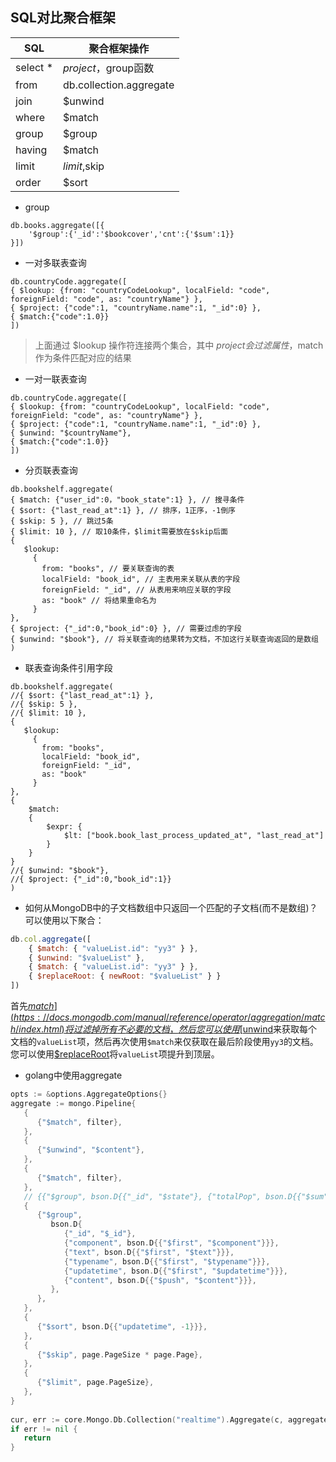 ## SQL对比聚合框架

| SQL      | 聚合框架操作            |
| -------- | ----------------------- |
| select * | $project，$group函数    |
| from     | db.collection.aggregate |
| join     | $unwind                 |
| where    | $match                  |
| group    | $group                  |
| having   | $match                  |
| limit    | $limit,$skip            |
| order    | $sort                   |



- group

```
db.books.aggregate([{
	'$group':{'_id':'$bookcover','cnt':{'$sum':1}}
}])
```

- 一对多联表查询

```
db.countryCode.aggregate([
{ $lookup: {from: "countryCodeLookup", localField: "code", foreignField: "code", as: "countryName"} },
{ $project: {"code":1, "countryName.name":1, "_id":0} },
{ $match:{"code":1.0}}
])
```

> 上面通过 $lookup 操作符连接两个集合，其中 $project 会过滤属性，$match 作为条件匹配对应的结果

- 一对一联表查询

```
db.countryCode.aggregate([
{ $lookup: {from: "countryCodeLookup", localField: "code", foreignField: "code", as: "countryName"} },
{ $project: {"code":1, "countryName.name":1, "_id":0} },
{ $unwind: "$countryName"},
{ $match:{"code":1.0}}
])
```

- 分页联表查询

```
db.bookshelf.aggregate(
{ $match: {"user_id":0，"book_state":1} }, // 搜寻条件
{ $sort: {"last_read_at":1} }, // 排序，1正序，-1倒序
{ $skip: 5 }, // 跳过5条
{ $limit: 10 }, // 取10条件，$limit需要放在$skip后面
{
   $lookup:
     {
       from: "books", // 要关联查询的表
       localField: "book_id", // 主表用来关联从表的字段
       foreignField: "_id", // 从表用来响应关联的字段
       as: "book" // 将结果重命名为
     }
},
{ $project: {"_id":0,"book_id":0} }, // 需要过虑的字段
{ $unwind: "$book"}, // 将关联查询的结果转为文档，不加这行关联查询返回的是数组
)
```

- 联表查询条件引用字段

```
db.bookshelf.aggregate(
//{ $sort: {"last_read_at":1} },
//{ $skip: 5 },
//{ $limit: 10 },
{
   $lookup:
     {
       from: "books",
       localField: "book_id",
       foreignField: "_id",
       as: "book"
     }
},
{
    $match: 
    {
        $expr: {
            $lt: ["book.book_last_process_updated_at", "last_read_at"]
        }
    }
}
//{ $unwind: "$book"}, 
//{ $project: {"_id":0,"book_id":1}}
)
```

- 如何从MongoDB中的子文档数组中只返回一个匹配的子文档(而不是数组)？
可以使用以下聚合：

```javascript
db.col.aggregate([
    { $match: { "valueList.id": "yy3" } },
    { $unwind: "$valueList" },
    { $match: { "valueList.id": "yy3" } },
    { $replaceRoot: { newRoot: "$valueList" } }
])
```

首先[$match](https://docs.mongodb.com/manual/reference/operator/aggregation/match/index.html)将过滤掉所有不必要的文档，然后您可以使用[$unwind](https://docs.mongodb.com/manual/reference/operator/aggregation/unwind/index.html)来获取每个文档的`valueList`项，然后再次使用`$match`来仅获取在最后阶段使用`yy3`的文档。您可以使用[$replaceRoot](https://docs.mongodb.com/manual/reference/operator/aggregation/replaceRoot/index.html)将`valueList`项提升到顶层。

- golang中使用aggregate
```go
opts := &options.AggregateOptions{}  
aggregate := mongo.Pipeline{  
   {  
      {"$match", filter},  
   },  
   {  
      {"$unwind", "$content"},  
   },  
   {  
      {"$match", filter},  
   },  
   // {{"$group", bson.D{{"_id", "$state"}, {"totalPop", bson.D{{"$sum", "$pop"}}}}}},  
   {  
      {"$group",  
         bson.D{  
            {"_id", "$_id"},  
            {"component", bson.D{{"$first", "$component"}}},  
            {"text", bson.D{{"$first", "$text"}}},  
            {"typename", bson.D{{"$first", "$typename"}}},  
            {"updatetime", bson.D{{"$first", "$updatetime"}}},  
            {"content", bson.D{{"$push", "$content"}}},  
         },  
      },  
   },  
   {  
      {"$sort", bson.D{{"updatetime", -1}}},  
   },  
   {  
      {"$skip", page.PageSize * page.Page},  
   },  
   {  
      {"$limit", page.PageSize},  
   },  
}  
  
cur, err := core.Mongo.Db.Collection("realtime").Aggregate(c, aggregate, opts)  
if err != nil {  
   return  
}
```
